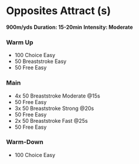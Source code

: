 # Opposites Attract (s)

**900m/yds**
**Duration: 15-20min**
**Intensity: Moderate**

### Warm Up
- 100 Choice Easy
- 50 Breaststroke Easy
- 50 Free Easy

### Main
- 4x 50 Breaststroke Moderate @15s
- 50 Free Easy
- 3x 50 Breaststroke Strong @20s
- 50 Free Easy
- 2x 50 Breaststroke Fast @25s
- 50 Free Easy

### Warm-Down
- 100 Choice Easy